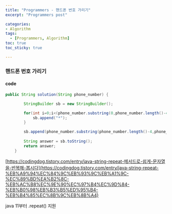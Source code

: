 ```yaml
---
title: "Programmers - 핸드폰 번호 가리기"
excerpt: "Programmers post"

categories:
- Algorithm
tags:
  - [Programmers, Algorithm]
toc: true
toc_sticky: true

---
```

### 핸드폰 번호 가리기

#### code
```java
public String solution(String phone_number) {

        StringBuilder sb = new StringBuilder();

        for(int i=0;i<(phone_number.substring(0,phone_number.length()-4)).length();i++){
            sb.append("*");
        }

        sb.append(phone_number.substring(phone_number.length()-4,phone_number.length()));
        
        String answer = sb.toString();
        return answer;
    }
```

[https://codingdog.tistory.com/entry/java-string-repeat-메서드로-쉽게-문자열을-반복해-봅시다](https://codingdog.tistory.com/entry/java-string-repeat-%EB%A9%94%EC%84%9C%EB%93%9C%EB%A1%9C-%EC%89%BD%EA%B2%8C-%EB%AC%B8%EC%9E%90%EC%97%B4%EC%9D%84-%EB%B0%98%EB%B3%B5%ED%95%B4-%EB%B4%85%EC%8B%9C%EB%8B%A4)

java 11부터 .repeat() 지원